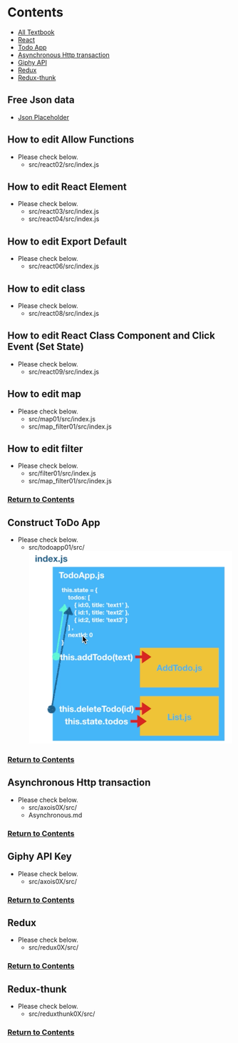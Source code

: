 <a id = "contents">

# Contents

* [All Textbook](https://nakanisi-yusuke.gitbooks.io/react-basic-udemy/content/)
* [React](#react)
* [Todo App](#todo)
* [Asynchronous Http transaction](#async)
* [Giphy API](#giphy)
* [Redux](#redux)
* [Redux-thunk](#reduxThunk)

## Free Json data
* [Json Placeholder](https://jsonplaceholder.typicode.com/)


<a id = "react">

## How to edit Allow Functions
* Please check below.
  * src/react02/src/index.js

## How to edit React Element
* Please check below.
  * src/react03/src/index.js
  * src/react04/src/index.js

## How to edit Export Default
* Please check below.
  * src/react06/src/index.js

## How to edit class
* Please check below.
  * src/react08/src/index.js

## How to edit React Class Component and Click Event (Set State)
* Please check below.
  * src/react09/src/index.js

## How to edit map
* Please check below.
  * src/map01/src/index.js
  * src/map_filter01/src/index.js

## How to edit filter
* Please check below.
  * src/filter01/src/index.js
  * src/map_filter01/src/index.js

### [Return to Contents](#contents)


<a id = "todo">

## Construct ToDo App
* Please check below.
  * src/todoapp01/src/
  ![Image](../src/todoapp01/src/Images/TodoApp.png)

### [Return to Contents](#contents)


<a id = "async">

## Asynchronous Http transaction
* Please check below.
  * src/axois0X/src/
  * Asynchronous.md

### [Return to Contents](#contents)


<a id = "giphy">

## Giphy API Key
* Please check below.
  * src/axois0X/src/

### [Return to Contents](#contents)


<a id = "redux">

## Redux
* Please check below.
  * src/redux0X/src/

### [Return to Contents](#contents)


<a id = "reduxThunk">

## Redux-thunk
* Please check below.
  * src/reduxthunk0X/src/

### [Return to Contents](#contents)


